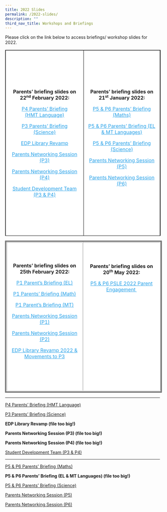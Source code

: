 ```yaml
---
title: 2022 Slides
permalink: /2022-slides/
description: ""
third_nav_title: Workshops and Briefings
---
```

Please click on the link below to access briefings/ workshop slides for 2022.



<table border="1" style="box-sizing: inherit; border-collapse: collapse; border-spacing: 0px; max-width: 100%; width: 665.263px; border-color: rgb(0, 0, 0); height: 604px;"><tbody style="box-sizing: inherit;"><tr style="box-sizing: inherit; background: rgb(255, 255, 255); height: 120px;"><td style="box-sizing: inherit; padding: 5px 10px; width: 332.125px; text-align: center; height: 604px;"><p style="box-sizing: inherit; font-size: 1em;"><strong style="box-sizing: inherit; font-weight: bold;">Parents’ briefing slides on 22<sup style="box-sizing: inherit; font-size: 12px; line-height: 0; position: relative; vertical-align: baseline; top: -0.5em;">nd</sup><span>&nbsp;</span>February 2022:</strong></p><p style="box-sizing: inherit; font-size: 1em;"><a href="https://endeavourpri.moe.edu.sg/wp-content/uploads/2022/02/2022_P4-parents-briefing_HMT.pdf" target="_blank" rel="noopener noreferrer" style="box-sizing: inherit; background-color: transparent; transition: all 0.25s ease-in-out 0s; text-decoration: underline; color: rgb(37, 160, 232);">P4 Parents’ Briefing<br style="box-sizing: inherit;">(HMT Language)</a></p><p style="box-sizing: inherit; font-size: 1em;"><a href="https://endeavourpri.moe.edu.sg/wp-content/uploads/2022/02/Briefing-for-Parents_P3-Science.pdf" target="_blank" rel="noopener noreferrer" style="box-sizing: inherit; background-color: transparent; transition: all 0.25s ease-in-out 0s; text-decoration: underline; color: rgb(37, 160, 232);">P3 Parents’ Briefing<br style="box-sizing: inherit;">(Science)</a></p><p style="box-sizing: inherit; font-size: 1em;"><a href="https://endeavourpri.moe.edu.sg/wp-content/uploads/2022/02/EDP-Library-Revamp-2022_for-Parents-Briefing.pdf" target="_blank" rel="noopener noreferrer" style="box-sizing: inherit; background-color: transparent; transition: all 0.25s ease-in-out 0s; text-decoration: underline; color: rgb(37, 160, 232);">EDP Library Revamp</a></p><p style="box-sizing: inherit; font-size: 1em;"><a href="https://endeavourpri.moe.edu.sg/wp-content/uploads/2022/02/Parents-Networking-Session-P3-2022_Updated.pdf" target="_blank" rel="noopener noreferrer" style="box-sizing: inherit; background-color: transparent; transition: all 0.25s ease-in-out 0s; text-decoration: underline; color: rgb(37, 160, 232);">Parents Networking Session (P3)</a></p><p style="box-sizing: inherit; font-size: 1em;"><a href="https://endeavourpri.moe.edu.sg/wp-content/uploads/2022/02/Parents-Networking-Session-P4-2022_Updated.pdf" target="_blank" rel="noopener noreferrer" style="box-sizing: inherit; background-color: transparent; transition: all 0.25s ease-in-out 0s; text-decoration: underline; color: rgb(37, 160, 232);">Parents Networking Session (P4)</a></p><p style="box-sizing: inherit; font-size: 1em;"><a href="https://endeavourpri.moe.edu.sg/wp-content/uploads/2022/02/Student-Development-Team-P3P4.pdf" target="_blank" rel="noopener noreferrer" style="box-sizing: inherit; background-color: transparent; transition: all 0.25s ease-in-out 0s; text-decoration: underline; color: rgb(37, 160, 232);">Student Development Team (P3 &amp; P4)</a></p></td><td style="box-sizing: inherit; padding: 5px 10px; width: 332.138px; text-align: center; height: 604px;"><p style="box-sizing: inherit; font-size: 1em;"><strong style="box-sizing: inherit; font-weight: bold;">Parents’ briefing slides on 21<sup style="box-sizing: inherit; font-size: 12px; line-height: 0; position: relative; vertical-align: baseline; top: -0.5em;">st</sup><span>&nbsp;</span>January 2022:</strong></p><p class="p1" style="box-sizing: inherit; font-size: 1em;"><a href="https://endeavourpri.moe.edu.sg/wp-content/uploads/2022/01/EDP-2022-P5-P6-Parents-Briefing-Maths.pdf" target="_blank" rel="noopener noreferrer" style="box-sizing: inherit; background-color: transparent; transition: all 0.25s ease-in-out 0s; text-decoration: underline; color: rgb(37, 160, 232);">P5 &amp; P6 Parents’ Briefing (Maths)</a></p><p style="box-sizing: inherit; font-size: 1em;"><a href="https://endeavourpri.moe.edu.sg/wp-content/uploads/2022/02/P5-P6-Slides-for-Parents-_-EL-MT-Languages_Updated.pdf" target="_blank" rel="noopener noreferrer" style="box-sizing: inherit; background-color: transparent; transition: all 0.25s ease-in-out 0s; text-decoration: underline; color: rgb(37, 160, 232);">P5 &amp; P6 Parents’ Briefing (EL &amp; MT Languages)</a></p><p style="box-sizing: inherit; font-size: 1em;"><a href="https://endeavourpri.moe.edu.sg/wp-content/uploads/2022/01/P5-and-6-Parents-briefing-Science.pdf" target="_blank" rel="noopener noreferrer" style="box-sizing: inherit; background-color: transparent; transition: all 0.25s ease-in-out 0s; text-decoration: underline; color: rgb(37, 160, 232);">P5 &amp; P6 Parents’ Briefing (Science)</a></p><p style="box-sizing: inherit; font-size: 1em;"><a href="https://endeavourpri.moe.edu.sg/wp-content/uploads/2022/01/Parents-Networking-Session-P5-21-Jan-2022.pdf" target="_blank" rel="noopener noreferrer" style="box-sizing: inherit; background-color: transparent; transition: all 0.25s ease-in-out 0s; text-decoration: underline; color: rgb(37, 160, 232);">Parents Networking Session (P5)</a></p><p style="box-sizing: inherit; font-size: 1em;"><a href="https://endeavourpri.moe.edu.sg/wp-content/uploads/2022/01/Parents-Networking-Session-P6-21-Jan2022.pdf" target="_blank" rel="noopener noreferrer" style="box-sizing: inherit; background-color: transparent; transition: all 0.25s ease-in-out 0s; text-decoration: underline; color: rgb(37, 160, 232);">Parents Networking Session (P6)</a></p><p style="box-sizing: inherit; font-size: 1em;">&nbsp;</p></td></tr></tbody></table>

<table style="box-sizing: inherit; border-collapse: collapse; border-spacing: 0px; max-width: 100%; height: 489px; width: 665.2px; border-color: rgb(0, 0, 0); border-style: double;"><tbody style="box-sizing: inherit;"><tr style="box-sizing: inherit; background: rgb(255, 255, 255); height: 485px;"><td style="box-sizing: inherit; padding: 5px 10px; width: 331.4px; height: 485px; border-style: inset; text-align: center;"><p style="box-sizing: inherit; font-size: 1em;"><strong style="box-sizing: inherit; font-weight: bold;">Parents’ briefing slides on 25th February 2022:</strong></p><p style="box-sizing: inherit; font-size: 1em;"><a href="https://endeavourpri.moe.edu.sg/wp-content/uploads/2022/02/25-Feb-2022-P1-English-Language-Briefing.pdf" style="box-sizing: inherit; background-color: transparent; transition: all 0.25s ease-in-out 0s; text-decoration: underline; color: rgb(37, 160, 232);">P1 Parent’s Briefing (EL)</a></p><p style="box-sizing: inherit; font-size: 1em;"><a href="https://endeavourpri.moe.edu.sg/wp-content/uploads/2022/02/P1-Parents-Briefing-2022-Maths-final.pdf" style="box-sizing: inherit; background-color: transparent; transition: all 0.25s ease-in-out 0s; text-decoration: underline; color: rgb(37, 160, 232);">P1 Parents’ Briefing (Math)</a></p><p style="box-sizing: inherit; font-size: 1em;"><a href="https://endeavourpri.moe.edu.sg/wp-content/uploads/2022/02/2022-MT-P1-Parent-Briefing_final.pdf" style="box-sizing: inherit; background-color: transparent; transition: all 0.25s ease-in-out 0s; text-decoration: underline; color: rgb(37, 160, 232);">P1 Parent’s Briefing (MT)</a></p><p style="box-sizing: inherit; font-size: 1em;"><a href="https://endeavourpri.moe.edu.sg/wp-content/uploads/2022/02/Parents-Networking-Session-P1-2022.pdf" style="box-sizing: inherit; background-color: transparent; transition: all 0.25s ease-in-out 0s; text-decoration: underline; color: rgb(37, 160, 232);">Parents Networking Session (P1)</a></p><p style="box-sizing: inherit; font-size: 1em;"><a href="https://endeavourpri.moe.edu.sg/wp-content/uploads/2022/02/Parents-Networking-Session-P2-2022.pdf" style="box-sizing: inherit; background-color: transparent; transition: all 0.25s ease-in-out 0s; text-decoration: underline; color: rgb(37, 160, 232);">Parents Networking Session (P2)</a></p><p style="box-sizing: inherit; font-size: 1em;"><a href="https://endeavourpri.moe.edu.sg/wp-content/uploads/2022/02/EDP-Library-Revamp-2022-Movements-to-P3_for-Parents-Briefing.pdf" style="box-sizing: inherit; background-color: transparent; transition: all 0.25s ease-in-out 0s; text-decoration: underline; color: rgb(37, 160, 232);">EDP Library Revamp 2022 &amp; Movements to P3</a></p><p style="box-sizing: inherit; font-size: 1em;">&nbsp;</p></td><td style="box-sizing: inherit; padding: 5px 10px; width: 331.4px; border-style: inset; text-align: center;"><p style="box-sizing: inherit; font-size: 1em;"><strong style="box-sizing: inherit; font-weight: bold;">Parents’ briefing slides on 20<sup style="box-sizing: inherit; font-size: 12px; line-height: 0; position: relative; vertical-align: baseline; top: -0.5em;">th</sup><span>&nbsp;</span>May 2022:</strong></p><a href="https://endeavourpri.moe.edu.sg/wp-content/uploads/2022/05/P5-P6-PSLE-2022-Parent-Engagement-20-May-2022.pdf" style="box-sizing: inherit; background-color: transparent; transition: all 0.25s ease-in-out 0s; text-decoration: underline; color: rgb(37, 160, 232);">P5 &amp; P6 PSLE 2022 Parent Engagement&nbsp;</a><br style="box-sizing: inherit;"><p style="box-sizing: inherit; font-size: 1em;">&nbsp;</p><p style="box-sizing: inherit; font-size: 1em;">&nbsp;</p><p style="box-sizing: inherit; font-size: 1em;">&nbsp;</p><p style="box-sizing: inherit; font-size: 1em;">&nbsp;</p><p style="box-sizing: inherit; font-size: 1em;">&nbsp;</p><p style="box-sizing: inherit; font-size: 1em;">&nbsp;</p><p style="box-sizing: inherit; font-size: 1em;">&nbsp;</p></td></tr></tbody></table>

---

[P4 Parents’ Briefing (HMT Language)](/files/2022_P4-parents-briefing_HMT.pdf)

[P3 Parents’ Briefing (Science)](/files/Briefing-for-Parents_P3-Science.pdf)

**EDP Library Revamp (file too big!)**

**Parents Networking Session (P3) (file too big!)**

**Parents Networking Session (P4) (file too big!)**

[Student Development Team (P3 & P4)](/files/Student-Development-Team-P3P4.pdf)

---

[P5 & P6 Parents’ Briefing (Maths)](/files/EDP-2022-P5-P6-Parents-Briefing-Maths.pdf)

**P5 & P6 Parents’ Briefing (EL & MT Languages) (file too big!)**

[P5 & P6 Parents’ Briefing (Science)](/files/P5-and-6-Parents-briefing-Science.pdf)

[Parents Networking Session (P5)](/files/Parents-Networking-Session-P5-21-Jan-2022.pdf)

[Parents Networking Session (P6)](/files/Parents-Networking-Session-P6-21-Jan2022.pdf)